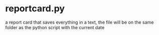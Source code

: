 # reportcard.py
a report card that saves everything in a text, the file will be on the same folder as the python script with the current date
